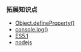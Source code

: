 ### 拓展知识点

+ [Object.defineProperty()](https://developer.mozilla.org/zh-CN/docs/Web/JavaScript/Reference/Global_Objects/Object/defineProperty)
+ [console.log()](https://segmentfault.com/a/1190000000481884)
+ [ES5.1](http://lzw.me/pages/ecmascript/)
+ [nodejs](http://nodejs.cn/)


